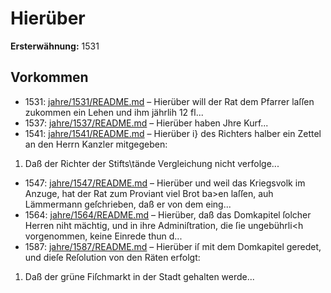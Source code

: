 # Hierüber

**Ersterwähnung:** 1531

## Vorkommen
- 1531: [jahre/1531/README.md](../jahre/1531/README.md) – Hierüber will der Rat
dem Pfarrer laſſen zukommen ein Lehen und ihm jährlih
12 fl...
- 1537: [jahre/1537/README.md](../jahre/1537/README.md) – Hierüber haben Jhre Kurf...
- 1541: [jahre/1541/README.md](../jahre/1541/README.md) – Hierüber i} des Richters halber ein Zettel an den
Herrn Kanzler mitgegeben:

1) Daß der Richter der Stifts\tände Vergleichung
nicht verfolge...
- 1547: [jahre/1547/README.md](../jahre/1547/README.md) – Hierüber und weil das Kriegsvolk im Anzuge, hat
der Rat zum Proviant viel Brot ba>en laſſen, auh
Lämmermann geſchrieben, daß er von dem eing...
- 1564: [jahre/1564/README.md](../jahre/1564/README.md) – Hierüber, daß das Domkapitel
ſolcher Herren niht mächtig, und in ihre Adminiſtration,
die ſie ungebührli<h vorgenommen, keine Einrede thun
d...
- 1587: [jahre/1587/README.md](../jahre/1587/README.md) – Hierüber iſ mit dem Domkapitel geredet, und dieſe
Reſolution von den Räten erfolgt:

1) Daß der grüne Fiſchmarkt in der Stadt gehalten
werde...
